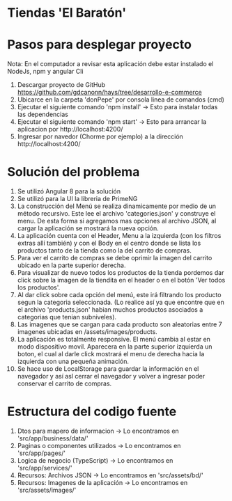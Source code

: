 # Tiendas 'El Baratón'

# Pasos para desplegar proyecto

Nota: En el computador a revisar esta aplicación debe estar instalado el NodeJs, npm y angular Cli

1. Descargar proyecto de GitHub https://github.com/gdcanonn/hays/tree/desarrollo-e-commerce
2. Ubicarce en la carpeta 'donPepe' por consola linea de comandos (cmd)
4. Ejecutar el siguiente comando 'npm install' -> Esto para instalar todas las dependencias
5. Ejecutar el siguiente comando 'npm start' -> Esto para arrancar la aplicacion por http://localhost:4200/
6. Ingresar por navedor (Chorme por ejemplo) a la dirección http://localhost:4200/

# Solución del problema

1. Se utilizó Angular 8 para la solución
2. Se utilizó para la UI la libreria de PrimeNG
3. La construcción del Menú se realiza dinamicamente por medio de un método recursivo. Este lee el archivo 'categories.json' y construye el menu. De esta forma si agregamos mas opciones al archivo JSON, al cargar la aplicación se mostrará la nueva opción.
4. La aplicación cuenta con el Header, Menu a la izquierda (con los filtros extras allí también) y con el Body en el centro donde se lista los productos tanto de la tienda como la del carrito de compras.
5. Para ver el carrito de compras se debe oprimir la imagen del carrito ubicado en la parte superior derecha.
6. Para visualizar de nuevo todos los productos de la tienda pordemos dar click sobre la imagen de la tiendita en el header o en el botón 'Ver todos los productos'.
7. Al dar click sobre cada opción del menú, este irá filtrando los producto segun la categoria seleccionada. (Lo realice así ya que encontre que en el archivo 'products.json' habian muchos productos asociados a categorias que tenian subniveles).
8. Las imagenes que se cargan para cada producto son aleatorias entre 7 imagenes ubicadas en /assets/images/products.
9. La aplicación es totalmente responsive. El menú cambia al estar en modo dispositivo movil. Aparecera en la parte superior izquierda un boton, el cual al darle click mostrará el menu de derecha hacia la izquierda con una pequeña animación.
10. Se hace uso de LocalStorage para guardar la información en el navegador y así asl cerrar el navegador y volver a ingresar poder conservar el carrito de compras.

# Estructura del codigo fuente

1. Dtos para mapero de informacion -> Lo encontramos en 'src/app/business/data/'
2. Paginas o componentes utilizados -> Lo encontramos en 'src/app/pages/'
3. Logica de negocio (TypeScript) -> Lo encontramos en 'src/app/services/'
4. Recursos: Archivos JSON -> Lo encontramos en 'src/assets/bd/'
5. Recursos: Imagenes de la aplicación -> Lo encontramos en 'src/assets/images/'